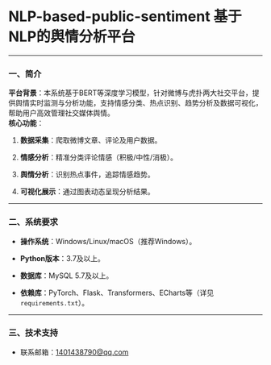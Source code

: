 # **NLP-based-public-sentiment 基于NLP的舆情分析平台**

---

### **一、简介**

**平台背景**：本系统基于BERT等深度学习模型，针对微博与虎扑两大社交平台，提供舆情实时监测与分析功能，支持情感分类、热点识别、趋势分析及数据可视化，帮助用户高效管理社交媒体舆情。  
**核心功能**：

1. **数据采集**：爬取微博文章、评论及用户数据。
  
2. **情感分析**：精准分类评论情感（积极/中性/消极）。
  
3. **舆情分析**：识别热点事件，追踪情感趋势。
  
4. **可视化展示**：通过图表动态呈现分析结果。
  

---

### **二、系统要求**

- **操作系统**：Windows/Linux/macOS（推荐Windows）。
  
- **Python版本**：3.7及以上。
  
- **数据库**：MySQL 5.7及以上。
  
- **依赖库**：PyTorch、Flask、Transformers、ECharts等（详见`requirements.txt`）。
  

---

### **三、技术支持**

- 联系邮箱：[1401438790@qq.com](https://1401438790@qq.com/)
